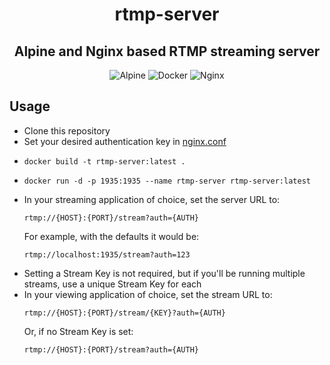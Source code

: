 <div align=center>

# rtmp-server

## Alpine and Nginx based RTMP streaming server

![Alpine](https://img.shields.io/badge/Alpine-%230D597F.svg?style=for-the-badge&logo=alpine-linux&logoColor=white) ![Docker](https://img.shields.io/badge/docker-%230db7ed.svg?style=for-the-badge&logo=docker&logoColor=white) ![Nginx](https://img.shields.io/badge/nginx-%23009639.svg?style=for-the-badge&logo=nginx&logoColor=white)

</div>

## Usage

-   Clone this repository
-   Set your desired authentication key in [nginx.conf](/nginx.conf#L8,30)
-   ```
    docker build -t rtmp-server:latest .
    ```
-   ```
    docker run -d -p 1935:1935 --name rtmp-server rtmp-server:latest
    ```
-   In your streaming application of choice, set the server URL to:
    ```
    rtmp://{HOST}:{PORT}/stream?auth={AUTH}
    ```
    For example, with the defaults it would be:
    ```
    rtmp://localhost:1935/stream?auth=123
    ```
-   Setting a Stream Key is not required, but if you'll be running multiple streams, use a unique Stream Key for each
-   In your viewing application of choice, set the stream URL to:
    ```
    rtmp://{HOST}:{PORT}/stream/{KEY}?auth={AUTH}
    ```
    Or, if no Stream Key is set:
    ```
    rtmp://{HOST}:{PORT}/stream?auth={AUTH}
    ```
